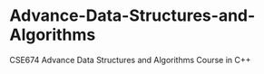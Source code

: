 # Advance-Data-Structures-and-Algorithms
CSE674 Advance Data Structures and Algorithms Course in C++
